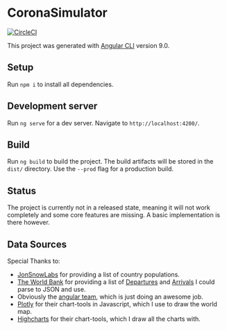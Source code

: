 # CoronaSimulator

[![CircleCI](https://circleci.com/gh/SilverLinings89/VirusSimulator/tree/master.svg?style=svg)](https://circleci.com/gh/SilverLinings89/VirusSimulator/tree/master)

This project was generated with [Angular CLI](https://github.com/angular/angular-cli) version 9.0.

## Setup

Run `npm i` to install all dependencies.

## Development server

Run `ng serve` for a dev server. Navigate to `http://localhost:4200/`.

## Build

Run `ng build` to build the project. The build artifacts will be stored in the `dist/` directory. Use the `--prod` flag for a production build.

## Status

The project is currently not in a released state, meaning it will not work completely and some core features are missing. A basic implementation is there however.

## Data Sources

Special Thanks to: 
- [JonSnowLabs](https://datahub.io/JohnSnowLabs/population-figures-by-country) for providing a list of country populations.
- [The World Bank](https://data.worldbank.org/) for providing a list of [Departures](https://data.worldbank.org/indicator/ST.INT.DPRT) and [Arrivals](https://data.worldbank.org/indicator/ST.INT.ARVL) I could parse to JSON and use.
- Obviously the [angular team](https://angular.io/), which is just doing an awesome job.
- [Plotly](plot.ly) for their chart-tools in Javascript, which I use to draw the world map.
- [Highcharts](https://www.highcharts.com/) for their chart-tools, which I draw all the charts with.

